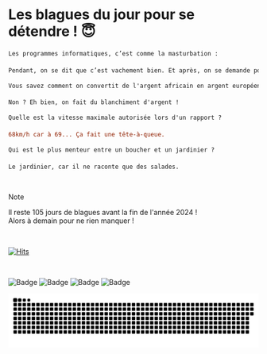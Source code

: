 
<h1>Les blagues du jour pour se détendre ! 😇</h1>

```diff
Les programmes informatiques, c’est comme la masturbation :

Pendant, on se dit que c’est vachement bien. Et après, on se demande pourquoi on l’a fait…
```

```diff
Vous savez comment on convertit de l'argent africain en argent européen ?

Non ? Eh bien, on fait du blanchiment d'argent !
```

```diff
Quelle est la vitesse maximale autorisée lors d'un rapport ?

68km/h car à 69... Ça fait une tête-à-queue.
```

```diff
Qui est le plus menteur entre un boucher et un jardinier ?

Le jardinier, car il ne raconte que des salades.
```

<br/>

> [!NOTE]
> Il reste 105 jours de blagues avant la fin de l'année 2024 ! <br/>
> Alors à demain pour ne rien manquer !

<br/>


[![Hits](https://hits.seeyoufarm.com/api/count/incr/badge.svg?url=https%3A%2F%2Fgithub.com%2FClems02%2Fhit-counter&count_bg=%23003E80&title_bg=%235C9FE1&icon=powershell.svg&icon_color=%23FFFFFF&title=Visite&edge_flat=false)](https://hits.seeyoufarm.com)


<br/>


![Badge](https://img.shields.io/badge/Last%20updated%20on-white?style=for-the-badge&logo=clockify)   ![Badge](https://img.shields.io/badge/18/09-white?style=for-the-badge) ![Badge](https://img.shields.io/badge/at-white?style=for-the-badge) ![Badge](https://img.shields.io/badge/02:55-white?style=for-the-badge)


<p align="center">
 <img width="1000" src="assets/github-snake.svg" alt="snake"/>
</p>

